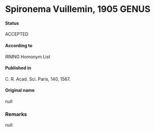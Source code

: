 Spironema Vuillemin, 1905 GENUS
=======

#### Status
ACCEPTED

#### According to
IRMNG Homonym List

#### Published in
C. R. Acad. Sci. Paris, 140, 1567.

#### Original name
null

### Remarks
null